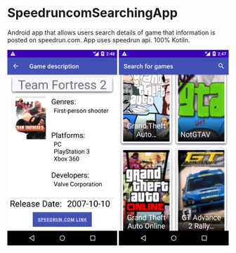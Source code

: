 # SpeedruncomSearchingApp
Android app that allows users search details of game that information is posted on speedrun.com. App uses speedrun api. 100% Kotiln.  

<p align="center">
  <img src="https://github.com/OrangeTurtl/SpeedruncomSearchingApp/blob/master/screenshots/Game_details.png" width="250">
  <img src="https://github.com/OrangeTurtl/SpeedruncomSearchingApp/blob/master/screenshots/Game%20searching.png" width="250">
</p>
